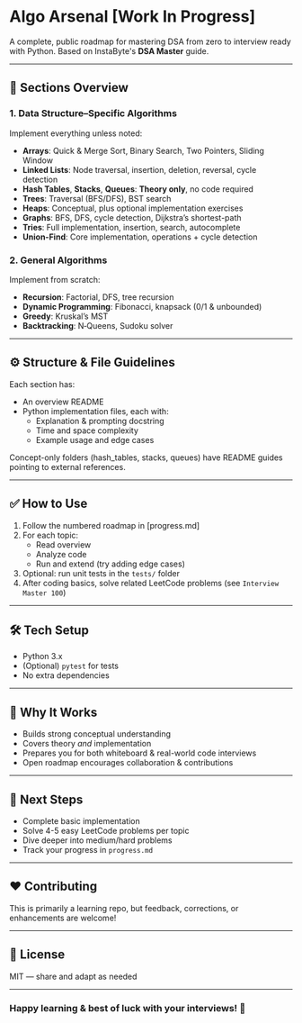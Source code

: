 # Algo Arsenal [Work In Progress]

A complete, public roadmap for mastering DSA from zero to interview ready with Python. Based on InstaByte's **DSA Master** guide.

---

## 🧩 Sections Overview

### 1. Data Structure–Specific Algorithms  
Implement everything unless noted:
- **Arrays**: Quick & Merge Sort, Binary Search, Two Pointers, Sliding Window  
- **Linked Lists**: Node traversal, insertion, deletion, reversal, cycle detection  
- **Hash Tables**, **Stacks**, **Queues**: **Theory only**, no code required  
- **Trees**: Traversal (BFS/DFS), BST search  
- **Heaps**: Conceptual, plus optional implementation exercises  
- **Graphs**: BFS, DFS, cycle detection, Dijkstra’s shortest-path  
- **Tries**: Full implementation, insertion, search, autocomplete  
- **Union-Find**: Core implementation, operations + cycle detection

### 2. General Algorithms  
Implement from scratch:
- **Recursion**: Factorial, DFS, tree recursion  
- **Dynamic Programming**: Fibonacci, knapsack (0/1 & unbounded)  
- **Greedy**: Kruskal’s MST  
- **Backtracking**: N‑Queens, Sudoku solver

---

## ⚙️ Structure & File Guidelines

Each section has:
- An overview README
- Python implementation files, each with:
  - Explanation & prompting docstring
  - Time and space complexity
  - Example usage and edge cases

Concept-only folders (hash_tables, stacks, queues) have README guides pointing to external references.

---

## ✅ How to Use

1. Follow the numbered roadmap in [progress.md]  
2. For each topic:
   - Read overview
   - Analyze code
   - Run and extend (try adding edge cases)
3. Optional: run unit tests in the `tests/` folder  
4. After coding basics, solve related LeetCode problems (see `Interview Master 100`)

---

## 🛠 Tech Setup

- Python 3.x  
- (Optional) `pytest` for tests  
- No extra dependencies

---

## 📌 Why It Works

- Builds strong conceptual understanding  
- Covers theory *and* implementation  
- Prepares you for both whiteboard & real-world code interviews  
- Open roadmap encourages collaboration & contributions

---

## 🚀 Next Steps

- Complete basic implementation  
- Solve 4-5 easy LeetCode problems per topic  
- Dive deeper into medium/hard problems  
- Track your progress in `progress.md`

---

## ❤️ Contributing

This is primarily a learning repo, but feedback, corrections, or enhancements are welcome!

---

## 📝 License

MIT — share and adapt as needed

---

### Happy learning & best of luck with your interviews! 🚀
